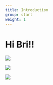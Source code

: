 ```yaml
---
title: Introduction
group: start
weight: 1
---
```

# Hi Bri!!

![](../../img/operations.png)

![](../../img/hugo.svg)

![](../../img/office.png)